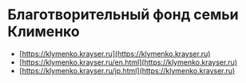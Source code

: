 # Благотворительный фонд семьи Клименко
- [https://klymenko.krayser.ru](https://klymenko.krayser.ru)
- [https://klymenko.krayser.ru/en.html](https://klymenko.krayser.ru)
- [https://klymenko.krayser.ru/jp.html](https://klymenko.krayser.ru)